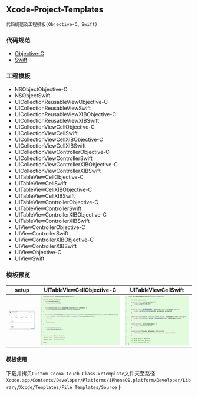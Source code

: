 ## Xcode-Project-Templates
	代码规范及工程模板(Objective-C、Swift)
	
### 代码规范
- [Objective-C][1]
- [Swift][2]

### 工程模板
- NSObjectObjective-C
- NSObjectSwift
- UICollectionReusableViewObjective-C
- UICollectionReusableViewSwift
- UICollectionReusableViewXIBObjective-C
- UICollectionReusableViewXIBSwift
- UICollectionViewCellObjective-C
- UICollectionViewCellSwift
- UICollectionViewCellXIBObjective-C
- UICollectionViewCellXIBSwift
- UICollectionViewControllerObjective-C
- UICollectionViewControllerSwift
- UICollectionViewControllerXIBObjective-C
- UICollectionViewControllerXIBSwift
- UITableViewCellObjective-C
- UITableViewCellSwift
- UITableViewCellXIBObjective-C
- UITableViewCellXIBSwift
- UITableViewControllerObjective-C
- UITableViewControllerSwift
- UITableViewControllerXIBObjective-C
- UITableViewControllerXIBSwift
- UIViewControllerObjective-C
- UIViewControllerSwift
- UIViewControllerXIBObjective-C 
- UIViewControllerXIBSwift
- UIViewObjective-C
- UIViewSwift

### 模板预览

 setup | UITableViewCellObjective-C | UITableViewCellSwift |
----|----|----|
![screenshots](screenshots/setup.png)|![screenshots](screenshots/UITableViewCellObjective-C.png)|![screenshots](screenshots/UITableViewCellSwift.png)

#### 模板使用

下载并拷贝`Custom Cocoa Touch Class.xctemplate`文件夹至路径`Xcode.app/Contents/Developer/Platforms/iPhoneOS.platform/Developer/Library/Xcode/Templates/File Templates/Source`下


[1]: https://github.com/NYTimes/objective-c-style-guide "objective-c-style-guide"
[2]: https://github.com/raywenderlich/swift-style-guide "swift-style-guide"
